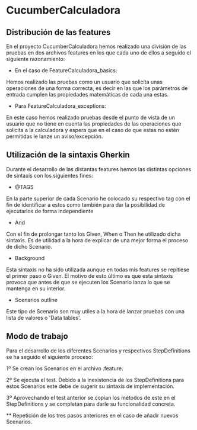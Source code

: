 # CucumberCalculadora

## Distribución de las features

En el proyecto CucumberCalculadora hemos realizado una división de las pruebas en dos archivos features en los que cada uno de ellos a seguido el siguiente razonamiento:

- En el caso de FeatureCalculadora_basics:
   
Hemos realizado las pruebas como un usuario que solicita unas operaciones de una forma correcta, es decir en las que los parámetros de entrada cumplen las propiedades matemáticas de cada una estas. 

- Para FeatureCalculadora_exceptions: 

En este caso hemos realizado pruebas desde el punto de vista de un usuario que no tiene en cuenta las propiedades de las operaciones que solicita a la calculadora y espera que en el caso de que estas no estén permitidas le lanze un aviso/excepción. 

## Utilización de la sintaxis Gherkin

Durante el desarrollo de las distantas features hemos las distintas opciones de sintaxis con los siguientes fines:

- @TAGS 

En la parte superior de cada Scenario he colocado su respectivo tag con el fin de identificar a estos como también para dar la posibilidad de ejecutarlos de forma independiente

- And

Con el fin de prolongar tanto los Given, When o Then he utilizado dicha sintaxis. Es de utilidad a la hora de explicar de una mejor forma el proceso de dicho Scenario.

- Background

Esta sintaxis no ha sido utilizada aunque en todas mis features se repitiese el primer paso o Given. El motivo de esto último es que esta sintaxis provoca que antes de que se ejecuten los Scenario lanza lo que se mantenga en su interior. 

- Scenarios outline

Este tipo de Scenario son muy utiles a la hora de lanzar pruebas con una lista de valores o 'Data tables'. 

## Modo de trabajo

Para el desarrollo de los diferentes Scenarios y respectivos StepDefinitions se ha seguido el siguiente proceso:

1º Se crean los Scenarios en el archivo .feature. 

2º Se ejecuta el test. Debido a la inexistencia de los StepDefinitions para estos Scenarios este debe de sugerir su sintaxis de implementación.

3º Aprovechando el test anterior se copian los métodos de este en el StepDefinitions y se completan para darle su funcionalidad concreta.

** Repetición de los tres pasos anteriores en el caso de añadir nuevos Scenarios.

